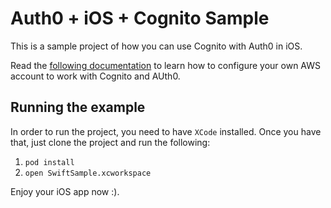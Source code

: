 # Auth0 + iOS + Cognito Sample

This is a sample project of how you can use Cognito with Auth0 in iOS.

Read the [following documentation](https://auth0.com/docs/scenarios/amazon-cognito) to learn how to configure your own AWS account to work with Cognito and AUth0.

## Running the example

In order to run the project, you need to have `XCode` installed.
Once you have that, just clone the project and run the following:

1. `pod install`
2. `open SwiftSample.xcworkspace`

Enjoy your iOS app now :).
